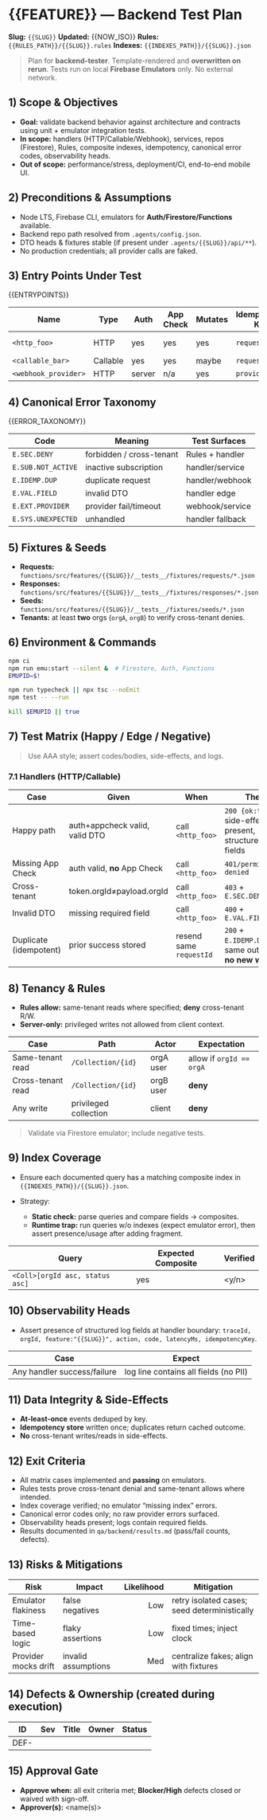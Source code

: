 # {{FEATURE}} — Backend Test Plan

**Slug:** `{{SLUG}}`
**Updated:** {{NOW_ISO}}
**Rules:** `{{RULES_PATH}}/{{SLUG}}.rules`
**Indexes:** `{{INDEXES_PATH}}/{{SLUG}}.json`

> Plan for **backend-tester**. Template-rendered and **overwritten on rerun**. Tests run on local **Firebase Emulators** only. No external network.

## 1) Scope & Objectives
- **Goal:** validate backend behavior against architecture and contracts using unit + emulator integration tests.
- **In scope:** handlers (HTTP/Callable/Webhook), services, repos (Firestore), Rules, composite indexes, idempotency, canonical error codes, observability heads.
- **Out of scope:** performance/stress, deployment/CI, end-to-end mobile UI.

## 2) Preconditions & Assumptions
- Node LTS, Firebase CLI, emulators for **Auth/Firestore/Functions** available.
- Backend repo path resolved from `.agents/config.json`.
- DTO heads & fixtures stable (if present under `.agents/{{SLUG}}/api/**`).
- No production credentials; all provider calls are faked.

## 3) Entry Points Under Test
{{ENTRYPOINTS}}

| Name | Type | Auth | App Check | Mutates | Idempotency Key | Notes |
|---|---|---|---|---|---|---|
| `<http_foo>` | HTTP | yes | yes | yes | `requestId` | happy + dup |
| `<callable_bar>` | Callable | yes | yes | maybe | `requestId` | … |
| `<webhook_provider>` | HTTP | server | n/a | yes | `providerRef` | replay |

## 4) Canonical Error Taxonomy
{{ERROR_TAXONOMY}}

| Code | Meaning | Test Surfaces |
|---|---|---|
| `E.SEC.DENY` | forbidden / cross-tenant | Rules + handler |
| `E.SUB.NOT_ACTIVE` | inactive subscription | handler/service |
| `E.IDEMP.DUP` | duplicate request | handler/webhook |
| `E.VAL.FIELD` | invalid DTO | handler edge |
| `E.EXT.PROVIDER` | provider fail/timeout | webhook/service |
| `E.SYS.UNEXPECTED` | unhandled | handler fallback |

## 5) Fixtures & Seeds
- **Requests:** `functions/src/features/{{SLUG}}/__tests__/fixtures/requests/*.json`
- **Responses:** `functions/src/features/{{SLUG}}/__tests__/fixtures/responses/*.json`
- **Seeds:** `functions/src/features/{{SLUG}}/__tests__/fixtures/seeds/*.json`
- **Tenants:** at least **two** orgs (`orgA`, `orgB`) to verify cross-tenant denies.

## 6) Environment & Commands
```bash
npm ci
npm run emu:start --silent &  # Firestore, Auth, Functions
EMUPID=$!

npm run typecheck || npx tsc --noEmit
npm test -- --run

kill $EMUPID || true
```

## 7) Test Matrix (Happy / Edge / Negative)

> Use AAA style; assert codes/bodies, side-effects, and logs.

### 7.1 Handlers (HTTP/Callable)

| Case                   | Given                          | When                    | Then                                                         |
| ---------------------- | ------------------------------ | ----------------------- | ------------------------------------------------------------ |
| Happy path             | auth+appcheck valid, valid DTO | call `<http_foo>`       | `200 {ok:true}`, side-effects present, structured log fields |
| Missing App Check      | auth valid, **no** App Check   | call `<http_foo>`       | `401/permission-denied`                                      |
| Cross-tenant           | token.orgId≠payload.orgId      | call `<http_foo>`       | `403` + `E.SEC.DENY`                                         |
| Invalid DTO            | missing required field         | call `<http_foo>`       | `400` + `E.VAL.FIELD`                                        |
| Duplicate (idempotent) | prior success stored           | resend same `requestId` | `200` + `E.IDEMP.DUP` or same outcome; **no new writes**     |

## 8) Tenancy & Rules

* **Rules allow:** same-tenant reads where specified; **deny** cross-tenant R/W.
* **Server-only:** privileged writes not allowed from client context.

| Case              | Path                  | Actor     | Expectation              |
| ----------------- | --------------------- | --------- | ------------------------ |
| Same-tenant read  | `/Collection/{id}`    | orgA user | allow if `orgId == orgA` |
| Cross-tenant read | `/Collection/{id}`    | orgB user | **deny**                 |
| Any write         | privileged collection | client    | **deny**                 |

> Validate via Firestore emulator; include negative tests.

## 9) Index Coverage

* Ensure each documented query has a matching composite index in `{{INDEXES_PATH}}/{{SLUG}}.json`.
* Strategy:

  * **Static check:** parse queries and compare fields → composites.
  * **Runtime trap:** run queries w/o indexes (expect emulator error), then assert presence/usage after adding fragment.

| Query                           | Expected Composite | Verified |
| ------------------------------- | ------------------ | -------- |
| `<Coll>[orgId asc, status asc]` | yes                | <y/n>    |

## 10) Observability Heads

* Assert presence of structured log fields at handler boundary:
  `traceId, orgId, feature:"{{SLUG}}", action, code, latencyMs, idempotencyKey`.

| Case                        | Expect                                |
| --------------------------- | ------------------------------------- |
| Any handler success/failure | log line contains all fields (no PII) |

## 11) Data Integrity & Side-Effects

* **At-least-once** events deduped by key.
* **Idempotency store** written once; duplicates return cached outcome.
* **No** cross-tenant writes/reads in side-effects.

## 12) Exit Criteria

* All matrix cases implemented and **passing** on emulators.
* Rules tests prove cross-tenant denial and same-tenant allows where intended.
* Index coverage verified; no emulator “missing index” errors.
* Canonical error codes only; no raw provider errors surfaced.
* Observability heads present; logs contain required fields.
* Results documented in `qa/backend/results.md` (pass/fail counts, defects).

## 13) Risks & Mitigations

| Risk                 | Impact              | Likelihood | Mitigation                                   |
| -------------------- | ------------------- | ---------: | -------------------------------------------- |
| Emulator flakiness   | false negatives     |        Low | retry isolated cases; seed deterministically |
| Time-based logic     | flaky assertions    |        Low | fixed times; inject clock                    |
| Provider mocks drift | invalid assumptions |        Med | centralize fakes; align with fixtures        |


## 14) Defects & Ownership (created during execution)

| ID   | Sev | Title | Owner | Status |
| ---- | --: | ----- | ----- | ------ |
| DEF- |     |       |       |        |

## 15) Approval Gate

* **Approve when:** all exit criteria met; **Blocker/High** defects closed or waived with sign-off.
* **Approver(s):** <name(s)>
